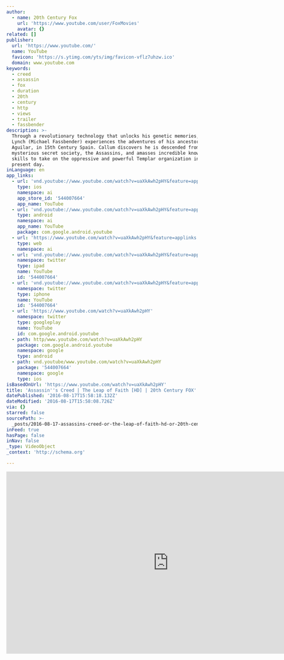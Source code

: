 ```yaml
---
author:
  - name: 20th Century Fox
    url: 'https://www.youtube.com/user/FoxMovies'
    avatar: {}
related: []
publisher:
  url: 'https://www.youtube.com/'
  name: YouTube
  favicon: 'https://s.ytimg.com/yts/img/favicon-vflz7uhzw.ico'
  domain: www.youtube.com
keywords:
  - creed
  - assassin
  - fox
  - duration
  - 20th
  - century
  - http
  - views
  - trailer
  - fassbender
description: >-
  Through a revolutionary technology that unlocks his genetic memories, Callum
  Lynch (Michael Fassbender) experiences the adventures of his ancestor,
  Aguilar, in 15th Century Spain. Callum discovers he is descended from a
  mysterious secret society, the Assassins, and amasses incredible knowledge and
  skills to take on the oppressive and powerful Templar organization in the
  present day.
inLanguage: en
app_links:
  - url: 'vnd.youtube://www.youtube.com/watch?v=uaXkAwh2pHY&feature=applinks'
    type: ios
    namespace: ai
    app_store_id: '544007664'
    app_name: YouTube
  - url: 'vnd.youtube://www.youtube.com/watch?v=uaXkAwh2pHY&feature=applinks'
    type: android
    namespace: ai
    app_name: YouTube
    package: com.google.android.youtube
  - url: 'https://www.youtube.com/watch?v=uaXkAwh2pHY&feature=applinks'
    type: web
    namespace: ai
  - url: 'vnd.youtube://www.youtube.com/watch?v=uaXkAwh2pHY&feature=applinks'
    namespace: twitter
    type: ipad
    name: YouTube
    id: '544007664'
  - url: 'vnd.youtube://www.youtube.com/watch?v=uaXkAwh2pHY&feature=applinks'
    namespace: twitter
    type: iphone
    name: YouTube
    id: '544007664'
  - url: 'https://www.youtube.com/watch?v=uaXkAwh2pHY'
    namespace: twitter
    type: googleplay
    name: YouTube
    id: com.google.android.youtube
  - path: http/www.youtube.com/watch?v=uaXkAwh2pHY
    package: com.google.android.youtube
    namespace: google
    type: android
  - path: vnd.youtube/www.youtube.com/watch?v=uaXkAwh2pHY
    package: '544007664'
    namespace: google
    type: ios
isBasedOnUrl: 'https://www.youtube.com/watch?v=uaXkAwh2pHY'
title: 'Assassin''s Creed | The Leap of Faith [HD] | 20th Century FOX'
datePublished: '2016-08-17T15:58:18.132Z'
dateModified: '2016-08-17T15:58:08.726Z'
via: {}
starred: false
sourcePath: >-
  _posts/2016-08-17-assassins-creed-or-the-leap-of-faith-hd-or-20th-century-fox.md
inFeed: true
hasPage: false
inNav: false
_type: VideoObject
_context: 'http://schema.org'

---
```

<iframe src="https://cdn.embedly.com/widgets/media.html?src=https%3A%2F%2Fwww.youtube.com%2Fembed%2FuaXkAwh2pHY%3Ffeature%3Doembed&amp;url=http%3A%2F%2Fwww.youtube.com%2Fwatch%3Fv%3DuaXkAwh2pHY&amp;image=https%3A%2F%2Fi.ytimg.com%2Fvi%2FuaXkAwh2pHY%2Fhqdefault.jpg&amp;key=b7d04c9b404c499eba89ee7072e1c4f7&amp;type=text%2Fhtml&amp;schema=youtube" width="854" height="480" scrolling="no" frameborder="0" allowfullscreen="" style=""></iframe>